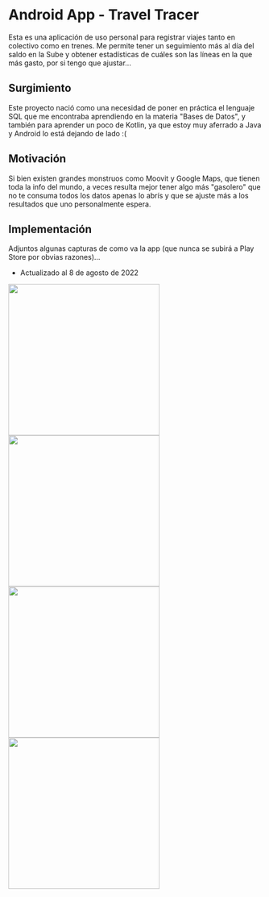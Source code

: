 # Android App - Travel Tracer
Esta es una aplicación de uso personal para registrar viajes tanto en colectivo como en trenes. Me permite tener un seguimiento más al día del saldo en la Sube y obtener estadísticas de cuáles son las líneas en la que más gasto, por si tengo que ajustar...

## Surgimiento
Este proyecto nació como una necesidad de poner en práctica el lenguaje SQL que me encontraba aprendiendo en la materia "Bases de Datos", y también para aprender un poco de Kotlin, ya que estoy muy aferrado a Java y Android lo está dejando de lado :(

## Motivación
Si bien existen grandes monstruos como Moovit y Google Maps, que tienen toda la info del mundo, a veces resulta mejor tener algo más "gasolero" que no te consuma todos los datos apenas lo abrís y que se ajuste más a los resultados que uno personalmente espera.

## Implementación
Adjuntos algunas capturas de como va la app (que nunca se subirá a Play Store por obvias razones)...
- Actualizado al 8 de agosto de 2022

<img src="https://github.com/sergiocarp10/android-travel-tracer/blob/master/screenshots/Screenshot_20220808-203920_Travel%20Tracer%20(1).jpg" width="300" /> <img src="https://github.com/sergiocarp10/android-travel-tracer/blob/master/screenshots/Screenshot_20220808-203930_Travel%20Tracer.jpg" width="300" /> <img src="https://github.com/sergiocarp10/android-travel-tracer/blob/master/screenshots/Screenshot_20220808-203943_Travel%20Tracer.jpg" width="300" /> <img src="https://github.com/sergiocarp10/android-travel-tracer/blob/master/screenshots/Screenshot_20220808-204009_Travel%20Tracer.jpg" width="300" />
